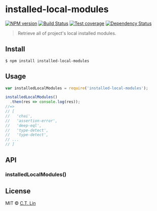 # installed-local-modules

[![NPM version][npm-image]][npm-url]
[![Build Status][travis-image]][travis-url]
[![Test coverage][coveralls-image]][coveralls-url]
[![Dependency Status][david_img]][david_site]

> Retrieve all of project's local installed modules.


## Install

```
$ npm install installed-local-modules
```


## Usage

```js
var installedLocalModules = require('installed-local-modules');

installedLocalModules()
  .then(res => console.log(res));
//=>
// [
//   'chai',
//   'assertion-error',
//   'deep-eql',
//   'type-detect',
//   'type-detect',
// ...
// ]
```


## API

### installedLocalModules()


## License

MIT © [C.T. Lin](https://github.com/chentsulin/installed-local-modules)

[npm-image]: https://badge.fury.io/js/installed-local-modules.svg
[npm-url]: https://npmjs.org/package/installed-local-modules
[travis-image]: https://travis-ci.org/chentsulin/installed-local-modules.svg
[travis-url]: https://travis-ci.org/chentsulin/installed-local-modules
[coveralls-image]: https://coveralls.io/repos/chentsulin/installed-local-modules/badge.svg?branch=master&service=github
[coveralls-url]: https://coveralls.io/r/chentsulin/installed-local-modules?branch=master
[david_img]: https://david-dm.org/chentsulin/installed-local-modules.svg
[david_site]: https://david-dm.org/chentsulin/installed-local-modules

